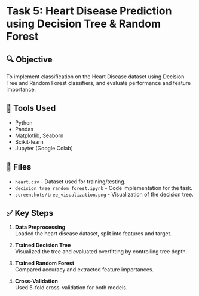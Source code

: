 # Task 5: Heart Disease Prediction using Decision Tree & Random Forest

## 🔍 Objective
To implement classification on the Heart Disease dataset using Decision Tree and Random Forest classifiers, and evaluate performance and feature importance.

## 🧰 Tools Used
- Python
- Pandas
- Matplotlib, Seaborn
- Scikit-learn
- Jupyter (Google Colab)

## 📂 Files
- `heart.csv` - Dataset used for training/testing.
- `decision_tree_random_forest.ipynb` - Code implementation for the task.
- `screenshots/tree_visualization.png` - Visualization of the decision tree.

## ✅ Key Steps
1. **Data Preprocessing**  
   Loaded the heart disease dataset, split into features and target.

2. **Trained Decision Tree**  
   Visualized the tree and evaluated overfitting by controlling tree depth.

3. **Trained Random Forest**  
   Compared accuracy and extracted feature importances.

4. **Cross-Validation**  
   Used 5-fold cross-validation for both models.
